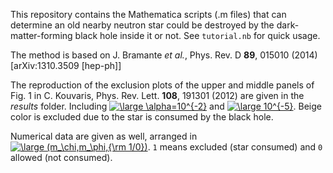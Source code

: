This repository contains the Mathematica scripts (.m files) that can determine an old nearby neutron star could be destroyed by the dark-matter-forming black hole inside it or not. See `tutorial.nb` for quick usage.

The method is based on J. Bramante *et al.*, Phys. Rev. D **89**, 015010 (2014) [arXiv:1310.3509 [hep-ph]]

The reproduction of the exclusion plots of the upper and middle panels of Fig. 1 in C. Kouvaris, Phys. Rev. Lett. **108**, 191301 (2012) are given in the *results* folder. Including <a href="https://www.codecogs.com/eqnedit.php?latex=\inline&space;\large&space;\alpha=10^{-2}" target="_blank"><img src="https://latex.codecogs.com/svg.latex?\inline&space;\large&space;\alpha=10^{-2}" title="\large \alpha=10^{-2}" /></a> and <a href="https://www.codecogs.com/eqnedit.php?latex=\inline&space;\large&space;10^{-5}" target="_blank"><img src="https://latex.codecogs.com/svg.latex?\inline&space;\large&space;10^{-5}" title="\large 10^{-5}" /></a>. Beige color is excluded due to the star is consumed by the black hole.

Numerical data are given as well, arranged in <a href="https://www.codecogs.com/eqnedit.php?latex=\inline&space;\large&space;(m_\chi,m_\phi,{\rm&space;1/0})" target="_blank"><img src="https://latex.codecogs.com/svg.latex?\inline&space;\large&space;(m_\chi,m_\phi,{\rm&space;1/0})" title="\large (m_\chi,m_\phi,{\rm 1/0})" /></a>. `1` means excluded (star consumed) and `0` allowed (not consumed).

